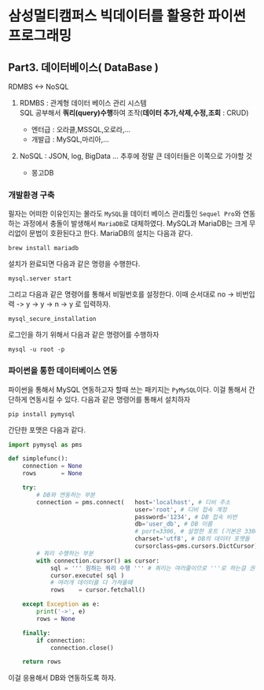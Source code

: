 # 삼성멀티캠퍼스 빅데이터를 활용한 파이썬 프로그래밍

## Part3. 데이터베이스( DataBase )

RDMBS <-> NoSQL

1. RDMBS : 관계형 데이터 베이스 관리 시스템  
SQL 공부해서 **쿼리(query)수행**하여 조작(**데이터 추가,삭제,수정,조회** : CRUD)
    - 엔터급 : 오라클,MSSQL,오로라,...
    - 개발급 : MySQL,마리아,...

 2. NoSQL : JSON, log, BigData ... 추후에 정말 큰 데이터들은 이쪽으로 가야할 것
    - 몽고DB

### 개발환경 구축

필자는 어떠한 이유인지는 몰라도 `MySQL`을 데이터 베이스 관리툴인 `Sequel Pro`와 연동하는 과정에서 충돌이 발생해서 `MariaDB`로 대체하였다. MySQL과 MariaDB는 크게 무리없이 문법이 호환된다고 한다. MariaDB의 설치는 다음과 같다.
```
brew install mariadb
```

설치가 완료되면 다음과 같은 명령을 수행한다.
```
mysql.server start
```

그리고 다음과 같은 명령어를 통해서 비밀번호를 설정한다. 이때 순서대로 no -> 비번입력 -> y -> y -> n -> y 로 입력하자.
```
mysql_secure_installation
```

로그인을 하기 위해서 다음과 같은 명령어를 수행하자
```
mysql -u root -p
```

### 파이썬을 통한 데이터베이스 연동

파이썬을 통해서 MySQL 연동하고자 할때 쓰는 패키지는 `PyMySQL`이다. 이걸 통해서 간단하게 연동시킬 수 있다. 다음과 같은 명령어를 통해서 설치하자
```
pip install pymysql
```

간단한 포맷은 다음과 같다.
```python
import pymysql as pms

def simplefunc():
    connection = None
    rows       = None 

    try:
        # DB와 연동하는 부분
        connection = pms.connect(   host='localhost', # 디비 주소
                                    user='root', # 디비 접속 계정
                                    password='1234', # DB 접속 비번
                                    db='user_db', # DB 이름
                                    # port=3306, # 설정한 포트 (기본은 3306)            
                                    charset='utf8', # DB의 데이터 포맷들
                                    cursorclass=pms.cursors.DictCursor) # 커서타입지정
        # 쿼리 수행하는 부분
        with connection.cursor() as cursor:            
            sql = ''' 원하는 쿼리 수행 ''' # 쿼리는 여러줄이므로 '''로 하는걸 권장
            cursor.execute( sql )
            # 여러개 데이터를 다 가져올때
            rows    = cursor.fetchall()

    except Exception as e:
        print('->', e)
        rows = None

    finally:
        if connection:
            connection.close()

    return rows
```
이걸 응용해서 DB와 연동하도록 하자.